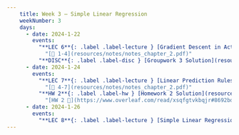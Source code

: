 ```yaml
---
    title: Week 3 – Simple Linear Regression
    weekNumber: 3
    days:
      - date: 2024-1-22
        events:
          "**LEC 6**{: .label .label-lecture } [Gradient Descent in Action](resources/lecture/lec06-blank.pdf) [✏️](resources/lecture/lec06-annotated.pdf)  [👩‍💻](http://datahub.ucsd.edu/user-redirect/git-sync?repo=https://github.com/dsc-courses/dsc40a-2023-sp&subPath=resources/lecture/lec06/lec06.ipynb)":
            "[📖 1-4](resources/notes/notes_chapter_2.pdf)"
          "**DISC**{: .label .label-disc } [Groupwork 3 Solution](resources/groupwork/groupwork3_solution.pdf)":
      - date: 2024-1-24
        events:
          "**LEC 7**{: .label .label-lecture } [Linear Prediction Rules](resources/lecture/lec07.pdf) [✏️](resources/lecture/lec07-marked.pdf)": 
            "[📖 4-7](resources/notes/notes_chapter_2.pdf)"
          "**HW 2**{: .label .label-hw } [Homework 2 Solution](resources/homework/hw2/homework2_solution.pdf)":
            "[HW 2 🍃](https://www.overleaf.com/read/xsqfgtvkbqjr#8692bd)"
      - date: 2024-1-26
        events:
          "**LEC 8**{: .label .label-lecture } [Simple Linear Regression](resources/lecture/lec08.pdf) ":
---
```

